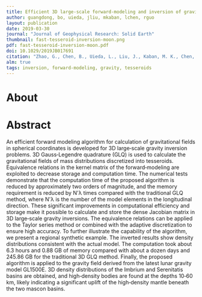 ```yaml
---
title: Efficient 3D large-scale forward-modeling and inversion of gravitational fields in spherical coordinates with application to lunar mascons
author: guangdong, bo, uieda, jliu, mkaban, lchen, rguo
layout: publication
date: 2019-03-30
journal: "Journal of Geophysical Research: Solid Earth"
thumbnail: fast-tesseroid-inversion-moon.png
pdf: fast-tesseroid-inversion-moon.pdf
doi: 10.1029/2019JB017691
citation: "Zhao, G., Chen, B., Uieda, L., Liu, J., Kaban, M. K., Chen, L., & Guo, R. (2019). Efficient 3D large-scale forward-modeling and inversion of gravitational fields in spherical coordinates with application to lunar mascons. Journal of Geophysical Research: Solid Earth. doi:10.1029/2019JB017691."
alm: true
tags: inversion, forward-modeling, gravity, tesseroids
---
```



# About



# Abstract

An efficient forward modeling algorithm for calculation of gravitational fields in
spherical coordinates is developed for 3D large‐scale gravity inversion problems. 3D
Gauss‐Legendre quadrature (GLQ) is used to calculate the gravitational fields of mass
distributions discretized into tesseroids. Equivalence relations in the kernel matrix of
the forward‐modeling are exploited to decrease storage and computation time. The
numerical tests demonstrate that the computation time of the proposed algorithm is
reduced by approximately two orders of magnitude, and the memory requirement is reduced
by N'λ times compared with the traditional GLQ method, where N'λ is the number of the
model elements in the longitudinal direction. These significant improvements in
computational efficiency and storage make it possible to calculate and store the dense
Jacobian matrix in 3D large‐scale gravity inversions. The equivalence relations can be
applied to the Taylor series method or combined with the adaptive discretization to
ensure high accuracy. To further illustrate the capability of the algorithm, we present
a regional synthetic example. The inverted results show density distributions consistent
with the actual model. The computation took about 6.3 hours and 0.88 GB of memory
compared with about a dozen days and 245.86 GB for the traditional 3D GLQ method.
Finally, the proposed algorithm is applied to the gravity field derived from the latest
lunar gravity model GL1500E. 3D density distributions of the Imbrium and Serenitatis
basins are obtained, and high‐density bodies are found at the depths 10‐60 km, likely
indicating a significant uplift of the high‐density mantle beneath the two mascon
basins.
